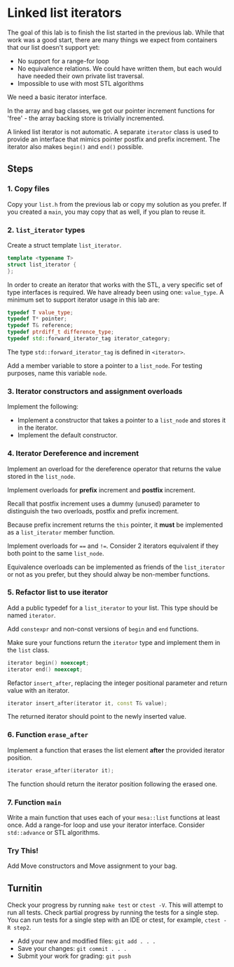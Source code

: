 # Linked list iterators
The goal of this lab is to finish the list started
in the previous lab.
While that work was a good start,
there are many things we expect from containers that our list
doesn't support yet:
- No support for a range-for loop
- No equivalence relations.
  We could have written them,
  but each would have needed their own private list traversal.
- Impossible to use with most STL algorithms

We need a basic iterator interface.

In the array and bag classes, we got our pointer increment functions
for 'free' - the array backing store is trivially incremented.

A linked list iterator is not automatic. 
A separate `iterator` class is used to provide an interface
that mimics pointer postfix and prefix increment.
The iterator also makes `begin()` and `end()` possible.

## Steps

### 1. Copy files
Copy your `list.h` from the previous lab or
copy my solution as you prefer.
If you created a `main`, you may copy that as well, if you plan to reuse it.

### 2. `list_iterator` types
Create a struct template `list_iterator`.

```cpp
template <typename T>
struct list_iterator {
};
```

In order to create an iterator that works with the STL,
a very specific set of type interfaces is required.
We have already been using one: `value_type`.
A minimum set to support iterator usage in this lab are:

```cpp
typedef T value_type;
typedef T* pointer;
typedef T& reference;
typedef ptrdiff_t difference_type;
typedef std::forward_iterator_tag iterator_category;
```

The type `std::forward_iterator_tag` is defined in `<iterator>`.

Add a member variable to store a pointer to a `list_node`.
For testing purposes, name this variable `node`.

### 3. Iterator constructors and assignment overloads
Implement the following:

- Implement a constructor that takes a pointer to a `list_node`
  and stores it in the iterator.
- Implement the default constructor.

### 4. Iterator Dereference and increment
Implement an overload for the dereference operator that returns
the value stored in the `list_node`.

Implement overloads for **prefix** increment and **postfix** increment.

Recall that postfix increment uses a dummy (unused) parameter to distinguish the
two overloads, postfix and prefix increment.

Because prefix increment returns the `this` pointer,
it **must** be implemented as a `list_iterator` member function.

Implement overloads for `==` and `!=`.
Consider 2 iterators equivalent if they both point to the same `list_node`.

Equivalence overloads can be implemented as friends of the `list_iterator`
or not as you prefer, but they should alway be non-member functions.

### 5. Refactor list to use iterator
Add a public typedef for a `list_iterator` to your list.
This type should be named `iterator`.

Add `constexpr` and non-const versions of `begin` and `end` functions.

Make sure your functions return the `iterator` type
and implement them in the `list` class.

```cpp
iterator begin() noexcept;
iterator end() noexcept;
```

Refactor `insert_after`, replacing the integer positional parameter
and return value with an iterator.

```cpp
iterator insert_after(iterator it, const T& value);
```

The returned iterator should point to the newly inserted value.

### 6. Function `erase_after`
Implement a function that erases the list element **after** the provided
iterator position.

```cpp
iterator erase_after(iterator it);
```

The function should return the iterator position following the erased one.

### 7. Function `main`
Write a main function that uses each of your `mesa::list` functions at least once.
Add a range-for loop and use your iterator interface.
Consider `std::advance` or STL algorithms.


### Try This!
Add Move constructors and Move assignment to your bag.

## Turnitin
Check your progress by running `make test` or `ctest -V`.
This will attempt to run all tests.
Check partial progress by running the tests for a single step.
You can run tests for a single step with an IDE or ctest,
for example, `ctest -R step2`.

- Add your new and modified files: `git add . . . `
- Save your changes: `git commit . . . `
- Submit your work for grading: `git push`


